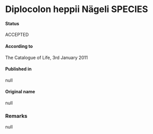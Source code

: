 # Diplocolon heppii Nägeli SPECIES

#### Status
ACCEPTED

#### According to
The Catalogue of Life, 3rd January 2011

#### Published in
null

#### Original name
null

### Remarks
null